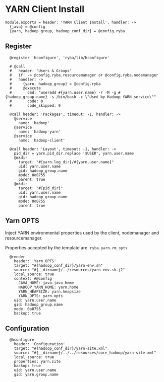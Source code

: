 
# YARN Client Install

    module.exports = header: 'YARN Client Install', handler: ->
      {java} = @config
      {yarn, hadoop_group, hadoop_conf_dir} = @config.ryba

## Register

      @register 'hconfigure', 'ryba/lib/hconfigure'

      # @call
      #   header: 'Users & Groups'
      #   if: -> @config.ryba.resourcemanager or @config.ryba.nodemanager
      #   handler: ->
      #     {yarn, hadoop_group} = @config.ryba
      #     @execute
      #       cmd: "useradd #{yarn.user.name} -r -M -g #{hadoop_group.name} -s /bin/bash -c \"Used by Hadoop YARN service\""
      #       code: 0
      #       code_skipped: 9

      @call header: 'Packages', timeout: -1, handler: ->
        @service
          name: 'hadoop'
        @service
          name: 'hadoop-yarn'
        @service
          name: 'hadoop-client'

      @call header: 'Layout', timeout: -1, handler: ->
        pid_dir = yarn.pid_dir.replace '$USER', yarn.user.name
        @mkdir
          target: "#{yarn.log_dir}/#{yarn.user.name}"
          uid: yarn.user.name
          gid: hadoop_group.name
          mode: 0o0755
          parent: true
        @mkdir
          target: "#{pid_dir}"
          uid: yarn.user.name
          gid: hadoop_group.name
          mode: 0o0755
          parent: true

## Yarn OPTS

Inject YARN environmental properties used by the client, nodemanager and
resourcemanager.

Properties accepted by the template are: `ryba.yarn.rm_opts`   

      @render
        header: 'Yarn OPTS'
        target: "#{hadoop_conf_dir}/yarn-env.sh"
        source: "#{__dirname}/../resources/yarn-env.sh.j2"
        local_source: true
        context: #@config
          JAVA_HOME: java.java_home
          HADOOP_YARN_HOME: yarn.home
          YARN_HEAPSIZE: yarn.heapsize
          YARN_OPTS: yarn.opts
        uid: yarn.user.name
        gid: hadoop_group.name
        mode: 0o0755
        backup: true

## Configuration

      @hconfigure
        header: 'Configuration'
        target: "#{hadoop_conf_dir}/yarn-site.xml"
        source: "#{__dirname}/../../resources/core_hadoop/yarn-site.xml"
        local_source: true
        properties: yarn.site
        backup: true
        uid: yarn.user.name
        gid: yarn.group.name
